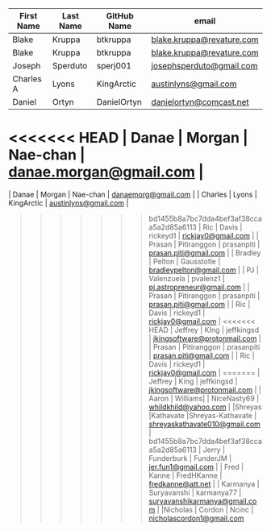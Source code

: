 | First Name    | Last Name     | GitHub Name  | email                     |
| ------------- | ------------- | -----        | ----                      |
| Blake         | Kruppa        | btkruppa     | blake.kruppa@revature.com |
| Blake         | Kruppa        | btkruppa     | blake.kruppa@revature.com |
| Joseph        | Sperduto      | sperj001     | josephsperduto@gmail.com  |
| Charles A     | Lyons         | KingArctic   | austinlyns@gmail.com      |
| Daniel        | Ortyn         | DanielOrtyn  | danielortyn@comcast.net   |
<<<<<<< HEAD
| Danae         | Morgan        | Nae-chan     | danae.morgan@gmail.com    |
=======
| Danae         | Morgan        | Nae-chan     | danaemorg@gmail.com    |
| Charles       | Lyons         | KingArctic   | austinlyns@gmail.com      |
>>>>>>> bd1455b8a7bc7dda4bef3af38ccaa5a2d85a6113
| Ric           | Davis         | rickeyd1     | rickjay0@gmail.com        |
| Prasan        | Pitiranggon   | prasanpiti   | prasan.piti@gmail.com     |
| Bradley       | Pelton        | Gausstotle   | bradleypelton@gmail.com   |
| PJ            | Valenzuela    | pvalenz1     | pj.astropreneur@gmail.com |
| Prasan        | Pitiranggon   | prasanpiti   | prasan.piti@gmail.com     |
| Ric           | Davis         | rickeyd1     | rickjay0@gmail.com        |
<<<<<<< HEAD
| Jeffrey       | KIng          | jeffkingsd   | jkingsoftware@protonmail.com |
| Prasan        | Pitiranggon   | prasanpiti   | prasan.piti@gmail.com     |
| Ric           | Davis         | rickeyd1     | rickjay0@gmail.com        |
=======
| Jeffrey       | King          | jeffkingsd   | jkingsoftware@protonmail.com |
| Aaron         | Williams|     | NiceNasty69   |
whildkhild@yahoo.com      |
|Shreyas        |Kathavate      |Shreyas-Kathavate | shreyaskathavate010@gmail.com |
>>>>>>> bd1455b8a7bc7dda4bef3af38ccaa5a2d85a6113
| Jerry         | Funderburk    | FunderJM     | jer.fun1@gmail.com        |
| Fred          | Kanne         | FredHKanne   | fredkanne@att.net         |
| Karmanya        | Suryavanshi       | karmanya77    | suryavanshikarmanya@gmail.com   | 
|Nicholas         | Cordon      | Ncinc        | nicholascordon1@gmail.com

